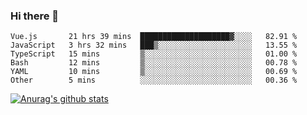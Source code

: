 ### Hi there 👋



<!--
**webB1an/webB1an** is a ✨ _special_ ✨ repository because its `README.md` (this file) appears on your GitHub profile.

Here are some ideas to get you started:

- 🔭 I’m currently working on ...
- 🌱 I’m currently learning ...
- 👯 I’m looking to collaborate on ...
- 🤔 I’m looking for help with ...
- 💬 Ask me about ...
- 📫 How to reach me: ...
- 😄 Pronouns: ...
- ⚡ Fun fact: ...
-->

<!--START_SECTION:waka-->

```text
Vue.js       21 hrs 39 mins  ████████████████████▓░░░░   82.91 %
JavaScript   3 hrs 32 mins   ███▒░░░░░░░░░░░░░░░░░░░░░   13.55 %
TypeScript   15 mins         ▒░░░░░░░░░░░░░░░░░░░░░░░░   01.00 %
Bash         12 mins         ▒░░░░░░░░░░░░░░░░░░░░░░░░   00.78 %
YAML         10 mins         ▒░░░░░░░░░░░░░░░░░░░░░░░░   00.69 %
Other        5 mins          ░░░░░░░░░░░░░░░░░░░░░░░░░   00.36 %
```

<!--END_SECTION:waka-->


[![Anurag's github stats](https://github-readme-stats.vercel.app/api?username=webB1an&show_icons=true&theme=radical)](https://github.com/anuraghazra/github-readme-stats)


